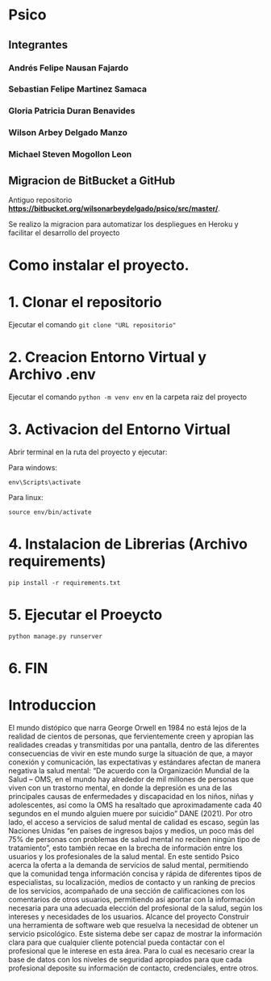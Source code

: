
# Psico

## Integrantes
### Andrés Felipe Nausan Fajardo
### Sebastian Felipe Martinez Samaca
### Gloria Patricia Duran Benavides
### Wilson Arbey Delgado Manzo
### Michael Steven Mogollon Leon

## Migracion de BitBucket a GitHub

Antiguo repositorio **https://bitbucket.org/wilsonarbeydelgado/psico/src/master/**. 

Se realizo la migracion para automatizar los despliegues en Heroku y facilitar el desarrollo del proyecto
# Como instalar el proyecto.

# 1. Clonar el repositorio 

Ejecutar el comando ```git clone "URL repositorio"```

# 2. Creacion Entorno Virtual y Archivo .env

Ejecutar el comando ```python -m venv env``` en la carpeta raiz del proyecto

# 3. Activacion del Entorno Virtual

Abrir terminal en la ruta del proyecto y ejecutar:

Para windows:

```env\Scripts\activate```

Para linux: 

```source env/bin/activate```

# 4. Instalacion de Librerias (Archivo requirements)

```pip install -r requirements.txt```

# 5. Ejecutar el Proeycto

```python manage.py runserver```

# 6. FIN

# Introduccion
El mundo distópico que narra George Orwell en 1984 no está lejos de la realidad de cientos de personas, que fervientemente creen y apropian las realidades creadas y transmitidas por una pantalla, dentro de las diferentes consecuencias de vivir en este mundo surge la situación de que, a mayor conexión y comunicación, las expectativas y estándares afectan de manera negativa la salud mental: “De acuerdo con la Organización Mundial de la Salud – OMS, en el mundo hay alrededor de mil millones de personas que viven con un trastorno mental, en donde la depresión es una de las principales causas de enfermedades y discapacidad en los niños, niñas y adolescentes, así como la OMS ha resaltado que aproximadamente cada 40 segundos en el mundo alguien muere por suicidio” DANE (2021). Por otro lado, el acceso a servicios de salud mental de calidad es escaso, según las Naciones Unidas “en países de ingresos bajos y medios, un poco más del 75% de personas con problemas de salud mental no reciben ningún tipo de tratamiento”, esto también recae en la brecha de información entre los usuarios y los profesionales de la salud mental.
En este sentido Psico acerca la oferta a la demanda de servicios de salud mental, permitiendo que la comunidad tenga información concisa y rápida de diferentes tipos de especialistas, su localización, medios de contacto y un ranking de precios de los servicios, acompañado de una sección de calificaciones con los comentarios de otros usuarios, permitiendo así aportar con la información necesaria para una adecuada elección del profesional de la salud, según los intereses y necesidades de los usuarios.
Alcance del proyecto
Construir una herramienta de software web que resuelva la necesidad de obtener un servicio psicológico. Este sistema debe ser capaz de mostrar la información clara para que cualquier cliente potencial pueda contactar con el profesional que le interese en esta área. Para lo cual es necesario crear la base de datos con los niveles de seguridad apropiados para que cada profesional deposite su información de contacto, credenciales, entre otros.

